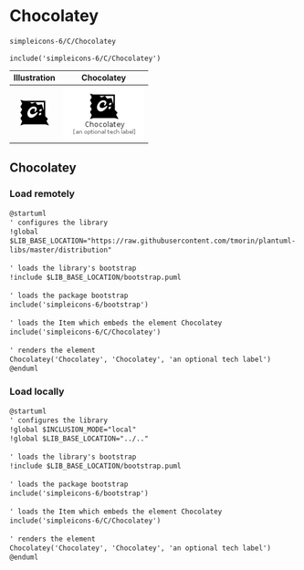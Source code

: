 # Chocolatey


```text
simpleicons-6/C/Chocolatey
```

```text
include('simpleicons-6/C/Chocolatey')
```



| Illustration | Chocolatey |
| :---: | :---: |
| ![illustration for Illustration](../../simpleicons-6/C/Chocolatey.png) | ![illustration for Chocolatey](../../simpleicons-6/C/Chocolatey.Local.png) |




## Chocolatey

### Load remotely
```plantuml
@startuml
' configures the library
!global $LIB_BASE_LOCATION="https://raw.githubusercontent.com/tmorin/plantuml-libs/master/distribution"

' loads the library's bootstrap
!include $LIB_BASE_LOCATION/bootstrap.puml

' loads the package bootstrap
include('simpleicons-6/bootstrap')

' loads the Item which embeds the element Chocolatey
include('simpleicons-6/C/Chocolatey')

' renders the element
Chocolatey('Chocolatey', 'Chocolatey', 'an optional tech label')
@enduml
```

### Load locally
```plantuml
@startuml
' configures the library
!global $INCLUSION_MODE="local"
!global $LIB_BASE_LOCATION="../.."

' loads the library's bootstrap
!include $LIB_BASE_LOCATION/bootstrap.puml

' loads the package bootstrap
include('simpleicons-6/bootstrap')

' loads the Item which embeds the element Chocolatey
include('simpleicons-6/C/Chocolatey')

' renders the element
Chocolatey('Chocolatey', 'Chocolatey', 'an optional tech label')
@enduml
```

